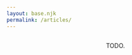 ```yaml
---
layout: base.njk
permalink: /articles/
---
```

<p style="text-align: center; margin-top: 2em;">TODO.</p>
